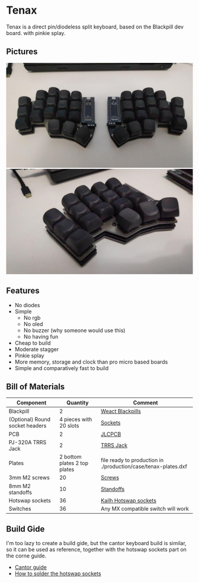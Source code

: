 # Tenax

Tenax is a direct pin/diodeless split keyboard, based on the Blackpill dev board. with pinkie splay.

## Pictures

![Overview](pics/1.jpg)
![Close view](pics/2.jpg)

## Features

- No diodes
- Simple
  - No rgb
  - No oled
  - No buzzer (why someone would use this)
  - No having fun
- Cheap to build
- Moderate stagger
- Pinkie splay
- More memory, storage and clock than pro micro based boards
- Simple and comparatively fast to build

## Bill of Materials

| Component | Quantity | Comment |
|----------|-------------|------|
| Blackpill | 2 | [Weact Blackpills](https://pt.aliexpress.com/item/1005001456186625.html?spm=a2g0o.cart.0.0.4bff7f06OmOHkX&mp=1&gatewayAdapt=glo2bra) |
| (Optional) Round socket headers | 4 pieces with 20 slots | [Sockets](https://pt.aliexpress.com/item/32849903666.html?spm=a2g0o.productlist.0.0.5d201206BfLSLq&algo_pvid=ee920bf7-0efe-47ff-ae7a-32ff20382c14&algo_exp_id=ee920bf7-0efe-47ff-ae7a-32ff20382c14-2&pdp_ext_f=%7B%22sku_id%22%3A%2265196146337%22%7D&pdp_npi=2%40dis%21BRL%216.85%216.17%21%21%2122.31%21%21%402103143616643272838972410ea16a%2165196146337%21sea&curPageLogUid=SuAiwLt1kXaI) |
| PCB | 2 | [JLCPCB](https://jlcpcb.com/) |
| PJ-320A TRRS Jack | 2 | [TRRS Jack](https://pt.aliexpress.com/item/33029465106.html?spm=a2g0o.productlist.0.0.15fe3334PD2SG8&algo_pvid=7004b2d2-9c8b-4913-a9e2-3dc5fdaeaa0d&algo_exp_id=7004b2d2-9c8b-4913-a9e2-3dc5fdaeaa0d-1&pdp_ext_f=%7B%22sku_id%22%3A%2267273462020%22%7D&pdp_npi=2%40dis%21BRL%214.64%214.64%21%21%2126.84%21%21%402101e9d016643267206872835e58d8%2167273462020%21sea&curPageLogUid=0qIvsfpuA1ob) |
| Plates | 2 bottom plates 2 top plates | file ready to production in ./production/case/tenax-plates.dxf |
| 3mm M2 screws | 20 | [Screws](https://pt.aliexpress.com/item/32810852732.html?spm=a2g0o.productlist.0.0.628c2d0fWgxVas&algo_pvid=fbe3aa1a-175e-4711-af32-26884f1a49e6&algo_exp_id=fbe3aa1a-175e-4711-af32-26884f1a49e6-6&pdp_ext_f=%7B%22sku_id%22%3A%2212000027259563641%22%7D&pdp_npi=2%40dis%21BRL%2124.92%2119.42%21%21%2129.56%21%21%402101e9cf16643269855188818e5be6%2112000027259563641%21sea&curPageLogUid=PuCt3Ehw3DBV) |
| 8mm M2 standoffs | 10 | [Standoffs](https://pt.aliexpress.com/item/1005001478740318.html?spm=a2g0o.order_detail.0.0.41014c7f6cTJtM&gatewayAdapt=glo2bra) |
| Hotswap sockets | 36 | [Kailh Hotswap sockets](https://pt.aliexpress.com/item/4001051840976.html?spm=a2g0o.productlist.0.0.7e7d102dksVouM&algo_pvid=f8ac102a-3094-4209-a7b8-de68258d8b90&algo_exp_id=f8ac102a-3094-4209-a7b8-de68258d8b90-0&pdp_ext_f=%7B%22sku_id%22%3A%2210000013817160772%22%7D&pdp_npi=2%40dis%21BRL%2143.49%2143.49%21%21%21%21%21%40210318be16643268610471545ec83d%2110000013817160772%21sea&curPageLogUid=CIiwMxT5yDeo) |
| Switches | 36 | Any MX compatible switch will work |

## Build Gide

I'm too lazy to create a build gide, but the cantor keyboard build is similar, so it can
be used as reference, together with the hotswap sockets part on the corne guide.

- [Cantor guide](https://github.com/diepala/cantor/blob/main/doc/build_guide.md)
- [How to solder the hotswap sockets](https://github.com/foostan/crkbd/blob/main/corne-cherry/doc/v2/buildguide_en.md#kailh-pcb-socket)
